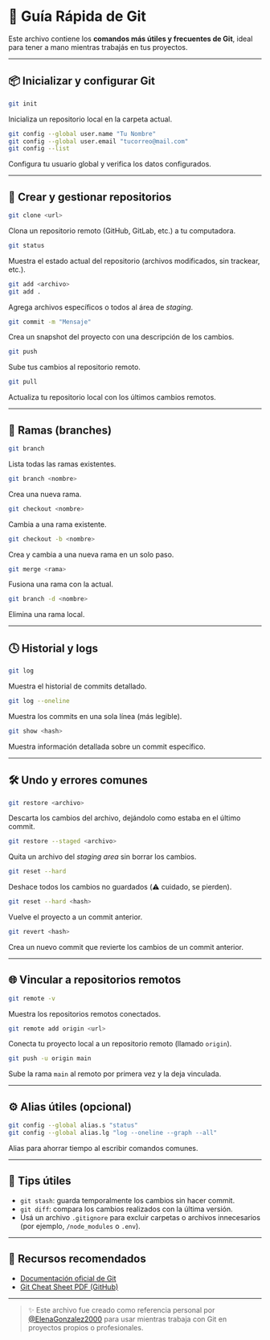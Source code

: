 # 🐙 Guía Rápida de Git

Este archivo contiene los **comandos más útiles y frecuentes de Git**, ideal para tener a mano mientras trabajás en tus proyectos.

---

## 📦 Inicializar y configurar Git

```bash
git init
```
Inicializa un repositorio local en la carpeta actual.

```bash
git config --global user.name "Tu Nombre"
git config --global user.email "tucorreo@mail.com"
git config --list
```
Configura tu usuario global y verifica los datos configurados.

---

## 📁 Crear y gestionar repositorios

```bash
git clone <url>
```
Clona un repositorio remoto (GitHub, GitLab, etc.) a tu computadora.

```bash
git status
```
Muestra el estado actual del repositorio (archivos modificados, sin trackear, etc.).

```bash
git add <archivo>
git add .
```
Agrega archivos específicos o todos al área de *staging*.

```bash
git commit -m "Mensaje"
```
Crea un snapshot del proyecto con una descripción de los cambios.

```bash
git push
```
Sube tus cambios al repositorio remoto.

```bash
git pull
```
Actualiza tu repositorio local con los últimos cambios remotos.

---

## 🔁 Ramas (branches)

```bash
git branch
```
Lista todas las ramas existentes.

```bash
git branch <nombre>
```
Crea una nueva rama.

```bash
git checkout <nombre>
```
Cambia a una rama existente.

```bash
git checkout -b <nombre>
```
Crea y cambia a una nueva rama en un solo paso.

```bash
git merge <rama>
```
Fusiona una rama con la actual.

```bash
git branch -d <nombre>
```
Elimina una rama local.

---

## 🕓 Historial y logs

```bash
git log
```
Muestra el historial de commits detallado.

```bash
git log --oneline
```
Muestra los commits en una sola línea (más legible).

```bash
git show <hash>
```
Muestra información detallada sobre un commit específico.

---

## 🛠️ Undo y errores comunes

```bash
git restore <archivo>
```
Descarta los cambios del archivo, dejándolo como estaba en el último commit.

```bash
git restore --staged <archivo>
```
Quita un archivo del *staging area* sin borrar los cambios.

```bash
git reset --hard
```
Deshace todos los cambios no guardados (⚠️ cuidado, se pierden).

```bash
git reset --hard <hash>
```
Vuelve el proyecto a un commit anterior.

```bash
git revert <hash>
```
Crea un nuevo commit que revierte los cambios de un commit anterior.

---

## 🌐 Vincular a repositorios remotos

```bash
git remote -v
```
Muestra los repositorios remotos conectados.

```bash
git remote add origin <url>
```
Conecta tu proyecto local a un repositorio remoto (llamado `origin`).

```bash
git push -u origin main
```
Sube la rama `main` al remoto por primera vez y la deja vinculada.

---

## ⚙️ Alias útiles (opcional)

```bash
git config --global alias.s "status"
git config --global alias.lg "log --oneline --graph --all"
```

Alias para ahorrar tiempo al escribir comandos comunes.

---

## 🧠 Tips útiles

- `git stash`: guarda temporalmente los cambios sin hacer commit.
- `git diff`: compara los cambios realizados con la última versión.
- Usá un archivo `.gitignore` para excluir carpetas o archivos innecesarios (por ejemplo, `/node_modules` o `.env`).

---

## 📎 Recursos recomendados

- [Documentación oficial de Git](https://git-scm.com/doc)
- [Git Cheat Sheet PDF (GitHub)](https://education.github.com/git-cheat-sheet-education.pdf)

---

> ✨ Este archivo fue creado como referencia personal por [@ElenaGonzalez2000](https://github.com/ElenaGonzalez2000) para usar mientras trabaja con Git en proyectos propios o profesionales.
